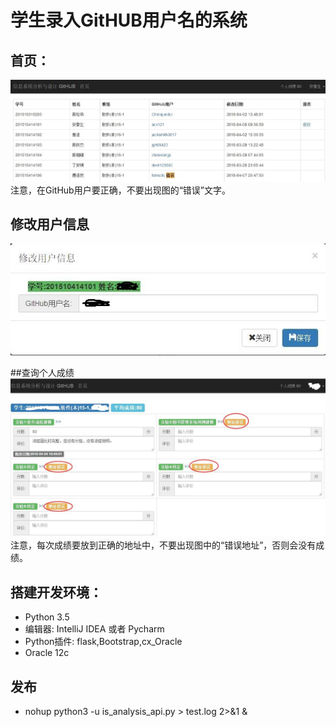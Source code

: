 ﻿<!-- markdownlint-disable MD033-->
<!-- 禁止MD033类型的警告 https://www.npmjs.com/package/markdownlint -->

# 学生录入GitHUB用户名的系统

## 首页：
![](p1.jpg)
注意，在GitHub用户要正确，不要出现图的“错误”文字。

## 修改用户信息
![](p2.jpg)

##查询个人成绩
![](p3.jpg)
注意，每次成绩要放到正确的地址中，不要出现图中的“错误地址”，否则会没有成绩。
## 搭建开发环境：
- Python 3.5
- 编辑器: IntelliJ IDEA 或者 Pycharm
- Python插件: flask,Bootstrap,cx_Oracle
- Oracle 12c

## 发布
- nohup python3 -u is_analysis_api.py > test.log 2>&1 &

